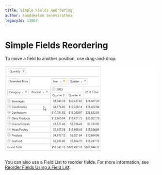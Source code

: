 ```yaml
---
title: Simple Fields Reordering
author: Sandakelum Senevirathna
legacyId: 11067
---
```

# Simple Fields Reordering
To move a field to another position, use drag-and-drop.

![ASPxPivotGrid_ReorderFields](../../../../images/img8929.gif)

You can also use a Field List to reorder fields. For more information, see [Reorder Fields Using a Field List](reorder-fields-using-a-field-list.md).